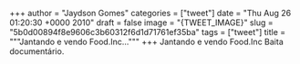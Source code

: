 
+++
author = "Jaydson Gomes"
categories = ["tweet"]
date = "Thu Aug 26 01:20:30 +0000 2010"
draft = false
image = "{TWEET_IMAGE}"
slug = "5b0d00894f8e9606c3b60312f6d1d71761ef35ba"
tags = ["tweet"]
title = """Jantando e vendo Food.Inc..."""
+++
Jantando e vendo Food.Inc Baita documentário.
